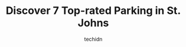 ---
layout: ampstory
image: https://i0.wp.com/www.auto.or.id/wp-content/uploads/2023/06/metropark-0-st-johns-1686325209.jpeg?resize=640,853
author: techidn
featured: false
description: St. Johns, Newfoundland and Labrador, Canada is a haven for Parking enthusiasts, boasting an impressive array of 7 top-notch establishments. Whether youre a seasoned connoisseur or simply 
title: Discover 7 Top-rated Parking in St. Johns
cover:
   title: Discover 7 Top-rated Parking in St. Johns
   subtitle: AUTO.OR.ID
   background: https://www.auto.or.id/wp-content/uploads/2023/06/metropark-0-st-johns-1686325209.jpeg

pages: 
 - layout: thirds
   top: <h1>#1 60 Merchant Dr Parking</h1>
   bottom: "<p>Love the parking spots here. The line are painted really well!</p>"
   background: https://www.auto.or.id/wp-content/uploads/2023/06/metropark-1-st-johns-1686325211.jpeg
   backgroundblur: true
 - layout: thirds
   top: <h1>#2 MetroPark</h1>
   bottom: "<p>330 Duckworth St, St. Johns, NL A1C 1H5, Canada</p>"
   background: https://www.auto.or.id/wp-content/uploads/2023/06/metropark-2-st-johns-1686325211.jpeg
   cta:
      link: https://www.auto.or.id/discover-7-top-rated-parking-in-st-johns/
      text: Discover 7 Top-rated Parking in St. Johns
 - layout: thirds
   top: <h1>#3 Parking Indigo St. Johns - 351 Water Street</h1>
   bottom: "<p>351 Water St, St. Johns, NL A1C 1B9, Canada</p>"
   background: https://images.unsplash.com/photo-1610205296127-02e7366806e4?ixlib=rb-4.0.3&ixid=MnwxMjA3fDB8MHxwaG90by1wYWdlfHx8fGVufDB8fHx8&auto=format&fit=crop&w=640&h=853&q=80
   cta:
      link: https://www.auto.or.id/discover-7-top-rated-parking-in-st-johns/
      text: Discover 7 Top-rated Parking in St. Johns
 - layout: thirds
   top: <h1>#4 48 Kenmount Rd Parking</h1>
   bottom: "<p>48 Kenmount Rd, St. Johns, NL A1B 1W3, Canada</p>"
   background: https://images.unsplash.com/photo-1507136566006-cfc505b114fc?ixlib=rb-4.0.3&ixid=MnwxMjA3fDB8MHxwaG90by1wYWdlfHx8fGVufDB8fHx8&auto=format&fit=crop&w=640&h=853&q=80
   cta:
      link: https://www.auto.or.id/discover-7-top-rated-parking-in-st-johns/
      text: Discover 7 Top-rated Parking in St. Johns
 - layout: thirds
   top: <h1>#5 Parking lot</h1>
   bottom: "<p>279 Freshwater Rd, St. Johns, NL A1B 1B5, Canada</p>"
   background: https://images.unsplash.com/photo-1555428691-388bb2e62bbb?ixlib=rb-4.0.3&ixid=MnwxMjA3fDB8MHxwaG90by1wYWdlfHx8fGVufDB8fHx8&auto=format&fit=crop&w=640&h=853&q=80
   cta:
      link: https://www.auto.or.id/discover-7-top-rated-parking-in-st-johns/
      text: Discover 7 Top-rated Parking in St. Johns
 - layout: thirds
   top: <h1>#6 10 New Gower St Garage</h1>
   bottom: "<p>10 New Gower St, St. Johns, NL A1C 1J3, Canada</p>"
   background: https://images.unsplash.com/photo-1575052159402-d23d4fab400c?ixlib=rb-4.0.3&ixid=MnwxMjA3fDB8MHxwaG90by1wYWdlfHx8fGVufDB8fHx8&auto=format&fit=crop&w=640&h=853&q=80
   cta:
      link: https://www.auto.or.id/discover-7-top-rated-parking-in-st-johns/
      text: Discover 7 Top-rated Parking in St. Johns
 - layout: thirds
   top: <h1>#7 Parking Indigo St. Johns - St Augustines Anglican Church</h1>
   bottom: "<p>1 Westerland Rd, St. Johns, NL A1B 3R7, Canada</p>"
   background: https://images.unsplash.com/photo-1523676060187-f55189a71f5e?ixlib=rb-4.0.3&ixid=MnwxMjA3fDB8MHxwaG90by1wYWdlfHx8fGVufDB8fHx8&auto=format&fit=crop&w=640&h=853&q=80
   cta:
      link: https://www.auto.or.id/discover-7-top-rated-parking-in-st-johns/
      text: Discover 7 Top-rated Parking in St. Johns
 - layout: thirds
   middle: Continue reading...
   background: https://images.unsplash.com/photo-1629935252276-2e9267f778a1?ixlib=rb-4.0.3&ixid=MnwxMjA3fDB8MHxwaG90by1wYWdlfHx8fGVufDB8fHx8&auto=format&fit=crop&w=640&h=853&q=80
   cta:
      link: https://www.auto.or.id/discover-7-top-rated-parking-in-st-johns/
      text: Discover 7 Top-rated Parking in St. Johns

---